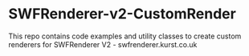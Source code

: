 SWFRenderer-v2-CustomRender
===========================

This repo contains code examples and utility classes to create custom renderers for SWFRenderer V2 - swfrenderer.kurst.co.uk
